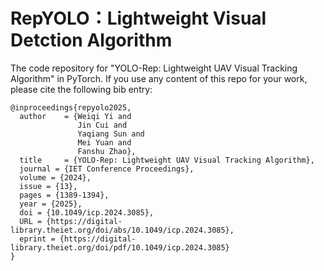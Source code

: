# RepYOLO：Lightweight Visual Detction Algorithm

The code repository for "YOLO-Rep: Lightweight UAV Visual Tracking Algorithm" in PyTorch. If you use any content of this repo for your work, please cite the following bib entry:

    @inproceedings{repyolo2025,
      author    = {Weiqi Yi and
                   Jin Cui and
                   Yaqiang Sun and
                   Mei Yuan and
                   Fanshu Zhao},
      title     = {YOLO-Rep: Lightweight UAV Visual Tracking Algorithm},
      journal = {IET Conference Proceedings},
      volume = {2024},
      issue = {13},
      pages = {1389-1394},
      year = {2025},
      doi = {10.1049/icp.2024.3085},
      URL = {https://digital-library.theiet.org/doi/abs/10.1049/icp.2024.3085},
      eprint = {https://digital-library.theiet.org/doi/pdf/10.1049/icp.2024.3085}
    }
